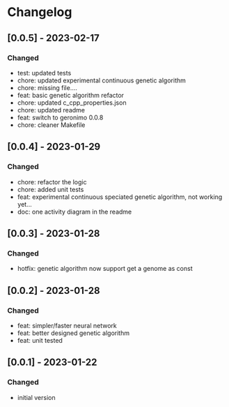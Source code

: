 
# Changelog

## [0.0.5] - 2023-02-17
### Changed
- test: updated tests
- chore: updated experimental continuous genetic algorithm
- chore: missing file....
- feat: basic genetic algorithm refactor
- chore: updated c_cpp_properties.json
- chore: updated readme
- feat: switch to geronimo 0.0.8
- chore: cleaner Makefile

## [0.0.4] - 2023-01-29
### Changed
- chore: refactor the logic
- chore: added unit tests
- feat: experimental continuous speciated genetic algorithm, not working yet...
- doc: one activity diagram in the readme

## [0.0.3] - 2023-01-28
### Changed
- hotfix: genetic algorithm now support get a genome as const

## [0.0.2] - 2023-01-28
### Changed
- feat: simpler/faster neural network
- feat: better designed genetic algorithm
- feat: unit tested

## [0.0.1] - 2023-01-22
### Changed
- initial version
